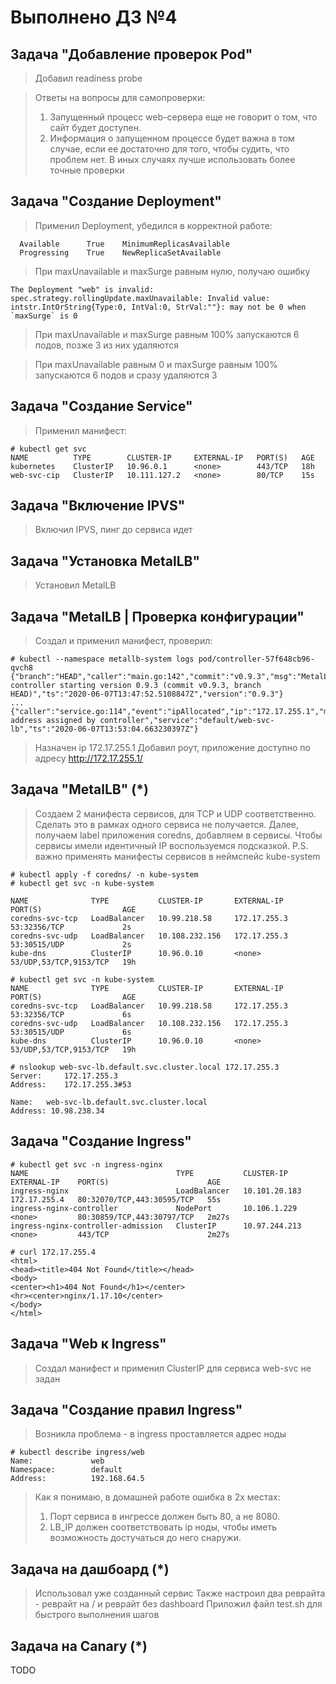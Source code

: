 # Выполнено ДЗ №4

## Задача "Добавление проверок Pod"

> Добавил readiness probe

> Ответы на вопросы для самопроверки:
> 1. Запущенный процесс web-сервера еще не говорит о том, что сайт будет доступен.
> 2. Информация о запущенном процессе будет важна в том случае, если ее достаточно для того, чтобы судить, что проблем нет.
>    В иных случаях лучше использовать более точные проверки

## Задача "Создание Deployment"

> Применил Deployment, убедился в корректной работе:

```shell script
  Available      True    MinimumReplicasAvailable
  Progressing    True    NewReplicaSetAvailable
```

> При maxUnavailable и maxSurge равным нулю, получаю ошибку

```shell script
The Deployment "web" is invalid: spec.strategy.rollingUpdate.maxUnavailable: Invalid value: intstr.IntOrString{Type:0, IntVal:0, StrVal:""}: may not be 0 when `maxSurge` is 0
```

> При maxUnavailable и maxSurge равным 100% запускаются 6 подов, позже 3 из них удаляются

> При maxUnavailable равным 0 и maxSurge равным 100% запускаются 6 подов и сразу удаляются 3

## Задача "Создание Service"

> Применил манифест:

```shell script
# kubectl get svc
NAME          TYPE        CLUSTER-IP     EXTERNAL-IP   PORT(S)   AGE
kubernetes    ClusterIP   10.96.0.1      <none>        443/TCP   18h
web-svc-cip   ClusterIP   10.111.127.2   <none>        80/TCP    15s
```

## Задача "Включение IPVS"

> Включил IPVS, пинг до сервиса идет 

## Задача "Установка MetalLB"

> Установил MetalLB

## Задача "MetalLB | Проверка конфигурации"

> Создал и применил манифест, проверил:

```shell script
# kubectl --namespace metallb-system logs pod/controller-57f648cb96-qvch8
{"branch":"HEAD","caller":"main.go:142","commit":"v0.9.3","msg":"MetalLB controller starting version 0.9.3 (commit v0.9.3, branch HEAD)","ts":"2020-06-07T13:47:52.5108847Z","version":"0.9.3"}
...
{"caller":"service.go:114","event":"ipAllocated","ip":"172.17.255.1","msg":"IP address assigned by controller","service":"default/web-svc-lb","ts":"2020-06-07T13:53:04.663230397Z"}
```

> Назначен ip 172.17.255.1
> Добавил роут, приложение доступно по адресу http://172.17.255.1/

## Задача "MetalLB" (*)

> Создаем 2 манифеста сервисов, для TCP и UDP соответственно.
> Сделать это в рамках одного сервиса не получается.
> Далее, получаем label приложения coredns, добавляем в сервисы.
> Чтобы сервисы имели идентичный IP воспользуемся подсказкой.
> P.S. важно применять манифесты сервисов в неймспейс kube-system

```shell script
# kubectl apply -f coredns/ -n kube-system
# kubectl get svc -n kube-system

NAME              TYPE           CLUSTER-IP       EXTERNAL-IP    PORT(S)                  AGE
coredns-svc-tcp   LoadBalancer   10.99.218.58     172.17.255.3   53:32356/TCP             2s
coredns-svc-udp   LoadBalancer   10.108.232.156   172.17.255.3   53:30515/UDP             2s
kube-dns          ClusterIP      10.96.0.10       <none>         53/UDP,53/TCP,9153/TCP   19h
```

```shell script
# kubectl get svc -n kube-system
NAME              TYPE           CLUSTER-IP       EXTERNAL-IP    PORT(S)                  AGE
coredns-svc-tcp   LoadBalancer   10.99.218.58     172.17.255.3   53:32356/TCP             6s
coredns-svc-udp   LoadBalancer   10.108.232.156   172.17.255.3   53:30515/UDP             6s
kube-dns          ClusterIP      10.96.0.10       <none>         53/UDP,53/TCP,9153/TCP   19h
```

```shell script
# nslookup web-svc-lb.default.svc.cluster.local 172.17.255.3
Server:		172.17.255.3
Address:	172.17.255.3#53

Name:	web-svc-lb.default.svc.cluster.local
Address: 10.98.238.34
```

## Задача "Создание Ingress"

```shell script
# kubectl get svc -n ingress-nginx 
NAME                                 TYPE           CLUSTER-IP      EXTERNAL-IP    PORT(S)                      AGE
ingress-nginx                        LoadBalancer   10.101.20.183   172.17.255.4   80:32070/TCP,443:30595/TCP   55s
ingress-nginx-controller             NodePort       10.106.1.229    <none>         80:30859/TCP,443:30797/TCP   2m27s
ingress-nginx-controller-admission   ClusterIP      10.97.244.213   <none>         443/TCP                      2m27s
```

```shell script
# curl 172.17.255.4
<html>
<head><title>404 Not Found</title></head>
<body>
<center><h1>404 Not Found</h1></center>
<hr><center>nginx/1.17.10</center>
</body>
</html>
```

## Задача "Web к Ingress"

> Создал манифест и применил
> ClusterIP для сервиса web-svc не задан

## Задача "Создание правил Ingress"

> Возникла проблема - в ingress проставляется адрес ноды

```shell script
# kubectl describe ingress/web
Name:             web
Namespace:        default
Address:          192.168.64.5
```

> Как я понимаю, в домашней работе ошибка в 2х местах:
> 1. Порт сервиса в ингрессе должен быть 80, а не 8080.
> 2. LB_IP должен соответствовать ip ноды, чтобы иметь возможность достучаться до него снаружи.

## Задача на дашбоард (*)

> Использовал уже созданный сервис
> Также настроил два реврайта - реврайт на / и реврайт без dashboard
> Приложил файл test.sh для быстрого выполнения шагов

## Задача на Canary (*)

TODO
